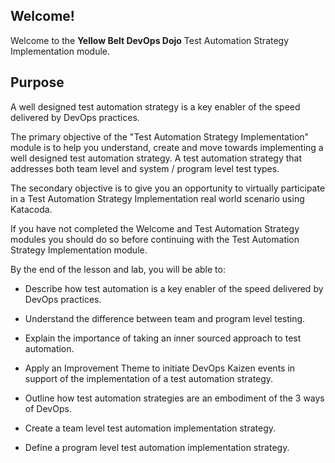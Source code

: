 ## Welcome!

Welcome to the **Yellow Belt DevOps Dojo** Test Automation Strategy Implementation module.

## Purpose

A well designed test automation strategy is a key enabler of the speed delivered by DevOps practices.

The primary objective of the "Test Automation Strategy Implementation" module is to help you understand, create and move towards implementing a well designed test automation strategy. A test automation strategy that addresses both team level and system / program level test types.

The secondary objective is to give you an opportunity to virtually participate in a Test Automation Strategy Implementation real world scenario using Katacoda.

If you have not completed the Welcome and Test Automation Strategy modules you should do so before continuing with the Test Automation Strategy Implementation module.

By the end of the lesson and lab, you will be able to:

* Describe how test automation is a key enabler of the speed delivered by DevOps practices.

* Understand the difference between team and program level testing.

* Explain the importance of taking an inner sourced approach to test automation.

* Apply an Improvement Theme to initiate DevOps Kaizen events in support of the implementation of a test automation strategy.

* Outline how test automation strategies are an embodiment of the 3 ways of DevOps.

* Create a team level test automation implementation strategy.

* Define a program level test automation implementation strategy.
